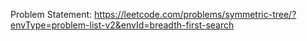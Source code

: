 Problem Statement: https://leetcode.com/problems/symmetric-tree/?envType=problem-list-v2&envId=breadth-first-search
